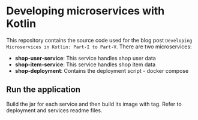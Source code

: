 # Developing microservices with Kotlin

This repository contains the source code used for the blog post `Developing Microservices in Kotlin: Part-I to Part-V`.
There are two microservices:

- **shop-user-service**: This service handles shop user data
- **shop-item-service**: This service handles shop item data
- **shop-deployment**: Contains the deployment script - docker compose

## Run the application

Build the jar for each service and then build its image with tag. Refer to deployment and services readme files.


